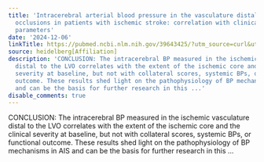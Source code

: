 ```yaml
---
title: 'Intracerebral arterial blood pressure in the vasculature distal to large vessel
  occlusions in patients with ischemic stroke: correlation with clinical and imaging
  parameters'
date: '2024-12-06'
linkTitle: https://pubmed.ncbi.nlm.nih.gov/39643425/?utm_source=curl&utm_medium=rss&utm_campaign=pubmed-2&utm_content=1FakS-2QOkCT8HsMOQP1bCRQ4YzyumYOmxmF0moLsQ3dFB1E9V&fc=20220326224207&ff=20241207173203&v=2.18.0.post9+e462414
source: heidelberg[Affiliation]
description: 'CONCLUSION: The intracerebral BP measured in the ischemic vasculature
  distal to the LVO correlates with the extent of the ischemic core and the clinical
  severity at baseline, but not with collateral scores, systemic BPs, or functional
  outcome. These results shed light on the pathophysiology of BP mechanisms in AIS
  and can be the basis for further research in this ...'
disable_comments: true
---
```

CONCLUSION: The intracerebral BP measured in the ischemic vasculature distal to the LVO correlates with the extent of the ischemic core and the clinical severity at baseline, but not with collateral scores, systemic BPs, or functional outcome. These results shed light on the pathophysiology of BP mechanisms in AIS and can be the basis for further research in this ...